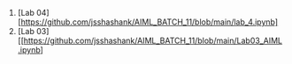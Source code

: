 1. [Lab 04][https://github.com/jsshashank/AIML_BATCH_11/blob/main/lab_4.ipynb]
2. [Lab 03][[https://github.com/jsshashank/AIML_BATCH_11/blob/main/Lab03_AIML.ipynb]

